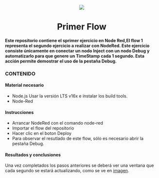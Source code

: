 <p align="center"><img src="https://i.imgur.com/A6bWGFl.gif"/></p>

<h1 align="center">Primer Flow </h1>

<h4> Este repositorio contiene el sprimer ejercicio en Node Red,El flow 1 representa el segundo ejercicio a realizar con NodeRed. Este ejercicio consiste únicamente en conectar un nodo Inject con un nodo Debug y automatizarlo para que genere un TimeStamp cada 1 segundo. Esta acción permite demostrar el uso de la pestaña Debug. </h4> 


### CONTENIDO
#### Material necesario
- Node.js Usar la versión LTS v16x e instalar los build tools.
- Node-Red

#### Instrucciones
- Arrancar NodeRed con el comando node-red
- Importar el flow del repositorio
- Hacer clic en el boton Deploy
- Para observar el resutlado de este flow, sólo es necesario abrir la pestaña Debug.

#### Resultados y conclusiones 

Una vez completados los pasos anteriores se deberá ver una ventana que cada segundo se estará actualizando, como se ve en <a href="https://www.mozilla.org/es-ES/">imagen</a>.

